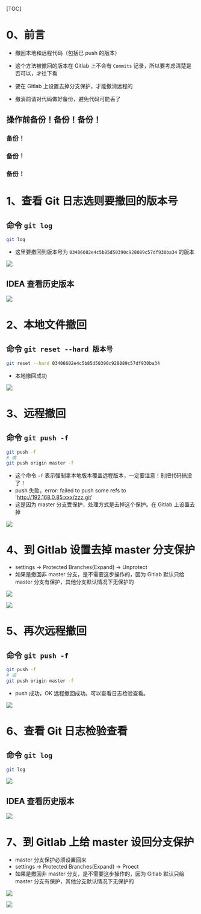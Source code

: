 [TOC]

# 0、前言

* 撤回本地和远程代码（包括已 push 的版本）

* 这个方法被撤回的版本在 Gitlab 上不会有 `Commits` 记录，所以要考虑清楚是否可以，才往下看
* 要在 Gitlab 上设置去掉分支保护，才能撤消远程的
* 撤消前请对代码做好备份，避免代码可能丢了

## 操作前备份！备份！备份！

### 备份！

### 备份！

### 备份！



# 1、查看 Git 日志选则要撤回的版本号

## 命令 `git log`

```bash
git log
```

* 这里要撤回到版本号为 `03406602e4c5b85d50390c928089c57df930ba34` 的版本

![](images/01-git-log-01.png)

## IDEA 查看历史版本

![](images/02-git-log-02.png)



#  2、本地文件撤回 

## 命令 `git reset --hard 版本号`

```bash
git reset --hard 03406602e4c5b85d50390c928089c57df930ba34
```

* 本地撤回成功

![](images/03-git-reset--hard-xxx.png)



# 3、远程撤回

## 命令 `git push -f`

```bash
git push -f
# 或
git push origin master -f
```

* 这个命令 `-f` 表示强制拿本地版本覆盖远程版本，一定要注意！别把代码搞没了！
* push 失败，error: failed to push some refs to 'http://192.168.0.85:xxx/zzz.git'
*  这是因为 master 分支受保护，处理方式是去掉这个保护。在 Gitlab 上设置去掉 

![](images/04-git-push-f-error.png)



# 4、到 Gitlab 设置去掉 master 分支保护

* settings -> Protected Branches(Expand) -> Unprotect
* 如果是撤回非 master 分支，是不需要这步操作的，因为 Gitlab 默认只给 master 分支有保护，其他分支默认情况下无保护的

![](images/05-gitlab-set-delete-01.png)

![](images/06-gitlab-set-delete-02.png)



# 5、再次远程撤回

## 命令 `git push -f`

```bash
git push -f
# 或
git push origin master -f
```

* push 成功，OK 远程撤回成功。可以查看日志检验查看。

![](images/07-git-push-f-ok.png)



# 6、查看 Git 日志检验查看

## 命令 `git log`

```bash
git log
```

![](images/08-git-log-ok-01.png)

## IDEA 查看历史版本

![](images/09-git-log-ok-02.png)



# 7、到 Gitlab 上给 master 设回分支保护

* master 分支保护必须设置回来
* settings -> Protected Branches(Expand) -> Proect
* 如果是撤回非 master 分支，是不需要这步操作的，因为 Gitlab 默认只给 master 分支有保护，其他分支默认情况下无保护的

![](images/10-gilab-set-add-01.png)

![](images/11-gilab-set-add-02.png)